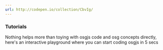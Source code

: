 ```yaml
---
url: http://codepen.io/collection/CbvIg/
---
```


### Tutorials
Nothing helps more than toying with osgjs code and osg concepts directly, here's an interactive playground where you can start coding osgjs in 5 secs
